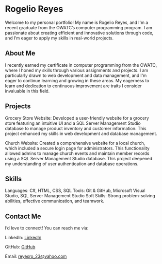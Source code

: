 # Rogelio Reyes
Welcome to my personal portfolio! My name is Rogelio Reyes, and I'm a recent graduate from the OWATC’s computer programming program. I am passionate about creating efficient and innovative solutions through code, and I'm eager to apply my skills in real-world projects.

## About Me
I recently earned my certificate in computer programming from the OWATC, where I honed my skills through various assignments and projects. I am particularly drawn to web development and data management, and I'm eager to continue learning and growing in these areas. My eagerness to learn and dedication to continuous improvement are traits I consider invaluable in this field. 

## Projects
Grocery Store Website: Developed a user-friendly website for a grocery store featuring an intuitive UI and a SQL Server Management Studio database to manage product inventory and customer information. This project enhanced my skills in web development and database management.

Church Website: Created a comprehensive website for a local church, which included a secure login page for administrators. This functionality allowed admins to manage church events and maintain member records using a SQL Server Management Studio database. This project deepened my understanding of user authentication and database operations.

## Skills
Languages: C#, HTML, CSS, SQL
Tools: Git & GitHub, Microsoft Visual Studio, SQL Server Management Studio
Soft Skills: Strong problem-solving abilities, effective communication, and teamwork.


## Contact Me
I’d love to connect! You can reach me via:

LinkedIn: [LinkedIn](https://www.linkedin.com/in/r-r-8a70772b2/)

GitHub: [GitHub](https://lakersrogelio.github.io/lakersrogelio.github.io-main/)

Email: reyesro_23@yahoo.com
